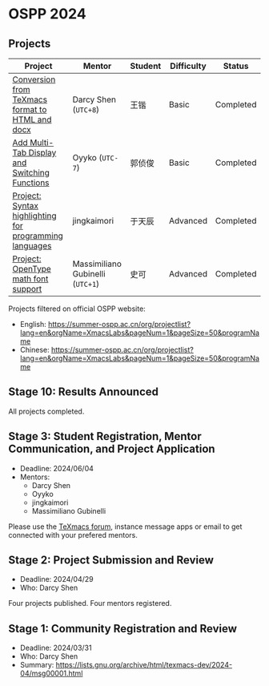 # OSPP 2024
## Projects
| Project | Mentor | Student | Difficulty | Status |
|---------|--------|---|------------|---------------|
| [Conversion from TeXmacs format to HTML and docx](https://mogan.app/guide/OSPP_2024_HTML.html) | Darcy Shen (`UTC+8`) | 王锴	| Basic | Completed | 
| [Add Multi-Tab Display and Switching Functions](https://mogan.app/guide/OSPP_2024_Tab.html) | Oyyko (`UTC-7`) | 郭侦俊	| Basic | Completed |
| [Project: Syntax highlighting for programming languages](http://forum.texmacs.cn/t/project-syntax-highlighting-for-programming-language/1717) | jingkaimori | 于天辰 | Advanced | Completed |
| [Project: OpenType math font support](http://forum.texmacs.cn/t/proposal-opentype-math-font-support/1377) |  Massimiliano Gubinelli (`UTC+1`) | 史可 | Advanced | Completed |

Projects filtered on official OSPP website:
+ English: https://summer-ospp.ac.cn/org/projectlist?lang=en&orgName=XmacsLabs&pageNum=1&pageSize=50&programName
+ Chinese: https://summer-ospp.ac.cn/org/projectlist?lang=en&orgName=XmacsLabs&pageNum=1&pageSize=50&programName

## Stage 10: Results Announced
All projects completed.

## Stage 3: Student Registration, Mentor Communication, and Project Application
+ Deadline: 2024/06/04
+ Mentors:
  - Darcy Shen
  - Oyyko
  - jingkaimori
  - Massimiliano Gubinelli

Please use the [TeXmacs forum](http://forum.texmacs.cn), instance message apps or email to get connected with your prefered mentors.

## Stage 2: Project Submission and Review
+ Deadline: 2024/04/29
+ Who: Darcy Shen

Four projects published. Four mentors registered.

## Stage 1: Community Registration and Review
+ Deadline: 2024/03/31
+ Who: Darcy Shen
+ Summary: https://lists.gnu.org/archive/html/texmacs-dev/2024-04/msg00001.html
